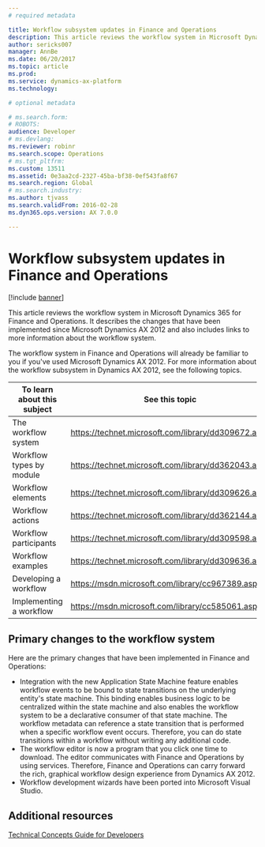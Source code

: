 ```yaml
---
# required metadata

title: Workflow subsystem updates in Finance and Operations
description: This article reviews the workflow system in Microsoft Dynamics 365 for Finance and Operations. It describes the changes that have been implemented since Microsoft Dynamics AX 2012 and also includes links to more information about the workflow system. 
author: sericks007
manager: AnnBe
ms.date: 06/20/2017
ms.topic: article
ms.prod: 
ms.service: dynamics-ax-platform
ms.technology: 

# optional metadata

# ms.search.form: 
# ROBOTS: 
audience: Developer
# ms.devlang: 
ms.reviewer: robinr
ms.search.scope: Operations
# ms.tgt_pltfrm: 
ms.custom: 13511
ms.assetid: 0e3aa2cd-2327-45ba-bf38-0ef543fa8f67
ms.search.region: Global
# ms.search.industry: 
ms.author: tjvass
ms.search.validFrom: 2016-02-28
ms.dyn365.ops.version: AX 7.0.0

---
```


# Workflow subsystem updates in Finance and Operations

[!include [banner](../includes/banner.md)]

This article reviews the workflow system in Microsoft Dynamics 365 for Finance and Operations. It describes the changes that have been implemented since Microsoft Dynamics AX 2012 and also includes links to more information about the workflow system. 

The workflow system in Finance and Operations will already be familiar to you if you've used Microsoft Dynamics AX 2012. For more information about the workflow subsystem in Dynamics AX 2012, see the following topics.

| To learn about this subject | See this topic                                             |
|-----------------------------|------------------------------------------------------------|
| The workflow system         | <https://technet.microsoft.com/library/dd309672.aspx> |
| Workflow types by module    | <https://technet.microsoft.com/library/dd362043.aspx> |
| Workflow elements           | <https://technet.microsoft.com/library/dd309626.aspx> |
| Workflow actions            | <https://technet.microsoft.com/library/dd362144.aspx> |
| Workflow participants       | <https://technet.microsoft.com/library/dd309598.aspx> |
| Workflow examples           | <https://technet.microsoft.com/library/dd309636.aspx> |
| Developing a workflow       | <https://msdn.microsoft.com/library/cc967389.aspx>    |
| Implementing a workflow     | <https://msdn.microsoft.com/library/cc585061.aspx>    |

## Primary changes to the workflow system
Here are the primary changes that have been implemented in Finance and Operations:

-   Integration with the new Application State Machine feature enables workflow events to be bound to state transitions on the underlying entity's state machine. This binding enables business logic to be centralized within the state machine and also enables the workflow system to be a declarative consumer of that state machine. The workflow metadata can reference a state transition that is performed when a specific workflow event occurs. Therefore, you can do state transitions within a workflow without writing any additional code.
-   The workflow editor is now a program that you click one time to download. The editor communicates with Finance and Operations by using services. Therefore, Finance and Operations can carry forward the rich, graphical workflow design experience from Dynamics AX 2012.
-   Workflow development wizards have been ported into Microsoft Visual Studio.


Additional resources
--------

[Technical Concepts Guide for Developers](../dev-tools/developer-home-page.md)



